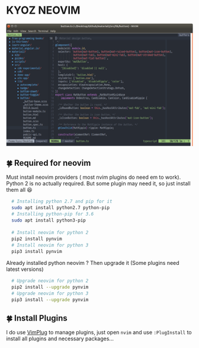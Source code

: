 # KYOZ NEOVIM

![Preview on Ubuntu 18.04](./images/preview.png)

## :four_leaf_clover: Required for neovim

Must install neovim providers ( most nvim plugins do need em to work).
Python 2 is no actually required. But some plugin may need it, so just install them all :laughing:

```sh
  # Installing python 2.7 and pip for it
  sudo apt install python2.7 python-pip
  # Installing python-pip for 3.6
  sudo apt install python3-pip

  # Install neovim for python 2
  pip2 install pynvim
  # Install neovim for python 3
  pip3 install pynvim
```
Already installed python neovim ? Then upgrade it (Some plugins need latest versions)

```sh
  # Upgrade neovim for python 2
  pip2 install --upgrade pynvim
  # Upgrade neovim for python 3
  pip3 install --upgrade pynvim
```

## :four_leaf_clover: Install Plugins

I do use [VimPlug](https://github.com/junegunn/vim-plug) to manage plugins, just open `nvim` and use `:PlugInstall` to install all plugins and necessary packages...
